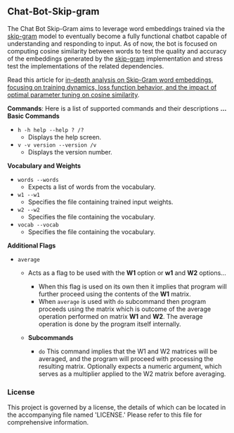 ## Chat-Bot-Skip-gram
The Chat Bot Skip-Gram aims to leverage word embeddings trained via the [skip-gram](https://github.com/KHAAdotPK/Skip-gram.git) model to eventually become a fully functional chatbot capable of understanding and responding to input. As of now, the bot is focused on computing cosine similarity between words to test the quality and accuracy of the embeddings generated by the [skip-gram](https://github.com/KHAAdotPK/Skip-gram.git) implementation and stress test the implementations of the related dependencies.

Read this article for [in-depth analysis on Skip-Gram word embeddings, focusing on training dynamics, loss function behavior, and the impact of optimal parameter tuning on cosine similarity](https://github.com/KHAAdotPK/Skip-gram/blob/main/usage/README.md).

**Commands**: Here is a list of supported commands and their descriptions **...**
**Basic Commands**
- `h -h help --help ? /?`
    - Displays the help screen.
- `v -v version --version /v`
    - Displays the version number.
     
 **Vocabulary and Weights**
- `words --words`
    - Expects a list of words from the vocabulary.
- `w1 --w1`
    - Specifies the file containing trained input weights.
- `w2 --w2`
    - Specifies the file containing the vocabulary.
- `vocab --vocab`
    - Specifies the file containing the vocabulary.

**Additional Flags**
- `average`
    - Acts as a flag to be used with the **W1** option or **w1** and **W2** options... 
        - When this flag is used on its own then it implies that program will further proceed using the contents of the **W1** matrix. 
        -  When `average` is used with `do` subcommand then program proceeds using the matrix which is outcome of the average operation performed on matrix **W1** and **W2**. The average operation is done by the program itself internally.

    - **Subcommands**
        - `do` 
            This command implies that the W1 and W2 matrices will be averaged, and the program will proceed with processing the resulting matrix. Optionally expects a numeric argument, which serves as a multiplier applied to the W2 matrix before averaging.

### License
This project is governed by a license, the details of which can be located in the accompanying file named 'LICENSE.' Please refer to this file for comprehensive information.   